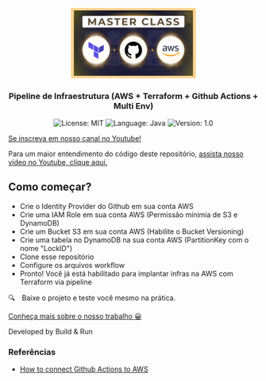 <p align="center" width="100%">
    <img width="50%" src="https://github.com/buildrun-tech/buildrun-infra-terraform-pipeline/blob/main/images/thumbnail.png"> 
</p>


<h3 align="center">
  Pipeline de Infraestrutura (AWS + Terraform + Github Actions + Multi Env)
</h3>

<p align="center">

  <img alt="License: MIT" src="https://img.shields.io/badge/license-MIT-%2304D361">
  <img alt="Language: Java" src="https://img.shields.io/badge/language-java-green">
  <img alt="Version: 1.0" src="https://img.shields.io/badge/version-1.0-yellowgreen">

</p>

[Se inscreva em nosso canal no Youtube!](https://www.youtube.com/@buildrun-tech?sub_confirmation=1)

Para um maior entendimento do código deste repositório, [assista nosso vídeo no Youtube, clique aqui.](https://www.youtube.com/watch?v=1TNAUW7_bC0)

## Como começar?
- Crie o Identity Provider do Github em sua conta AWS
- Crie uma IAM Role em sua conta AWS (Permissão mínimia de S3 e DynamoDB)
- Crie um Bucket S3 em sua conta AWS (Habilite o Bucket Versioning)
- Crie uma tabela no DynamoDB na sua conta AWS (PartitionKey com o nome "LockID")
- Clone esse repositório
- Configure os arquivos workflow 
- Pronto! Você já está habilitado para implantar infras na AWS com Terraform via pipeline

:mag: Baixe o projeto e teste você mesmo na prática.

[Conheça mais sobre o nosso trabalho 😀](https://www.instagram.com/buildrun.tech/)

Developed by Build & Run

### Referências

- [How to connect Github Actions to AWS](https://aws.amazon.com/blogs/security/use-iam-roles-to-connect-github-actions-to-actions-in-aws/)